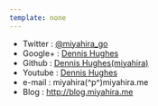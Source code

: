 ```yaml
---
template: none
---
```



<ul>
    <li>Twitter : <a href="http://twitter.com/#!/miyahira_go">@miyahira_go</a></li>
    <li>Google+ : <a href="https://plus.google.com/+MiyahiraMe/">Dennis Hughes</a></li>
    <li>Github : <a href="https://github.com/miyahira/">Dennis Hughes(miyahira)</a></li>
    <li>Youtube : <a href="https://www.youtube.com/user/miyahirago">Dennis Hughes</a></li>
    <li>e-mail : miyahira(^p^)miyahira.me</li>
    <li>Blog : <a href="http://blog.miyahira.me">http://blog.miyahira.me</a></li>
</ul>

